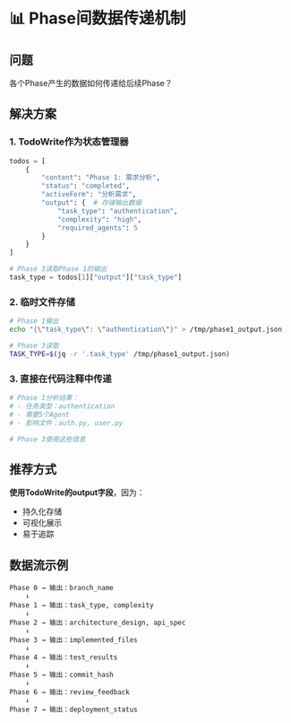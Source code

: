# 📊 Phase间数据传递机制

## 问题
各个Phase产生的数据如何传递给后续Phase？

## 解决方案

### 1. TodoWrite作为状态管理器
```python
todos = [
    {
        "content": "Phase 1: 需求分析",
        "status": "completed",
        "activeForm": "分析需求",
        "output": {  # 存储输出数据
            "task_type": "authentication",
            "complexity": "high",
            "required_agents": 5
        }
    }
]

# Phase 3读取Phase 1的输出
task_type = todos[1]["output"]["task_type"]
```

### 2. 临时文件存储
```bash
# Phase 1输出
echo "{\"task_type\": \"authentication\"}" > /tmp/phase1_output.json

# Phase 3读取
TASK_TYPE=$(jq -r '.task_type' /tmp/phase1_output.json)
```

### 3. 直接在代码注释中传递
```python
# Phase 1分析结果：
# - 任务类型：authentication
# - 需要5个Agent
# - 影响文件：auth.py, user.py

# Phase 3使用这些信息
```

## 推荐方式

**使用TodoWrite的output字段**，因为：
- 持久化存储
- 可视化展示
- 易于追踪

## 数据流示例

```
Phase 0 → 输出：branch_name
    ↓
Phase 1 → 输出：task_type, complexity
    ↓
Phase 2 → 输出：architecture_design, api_spec
    ↓
Phase 3 → 输出：implemented_files
    ↓
Phase 4 → 输出：test_results
    ↓
Phase 5 → 输出：commit_hash
    ↓
Phase 6 → 输出：review_feedback
    ↓
Phase 7 → 输出：deployment_status
```